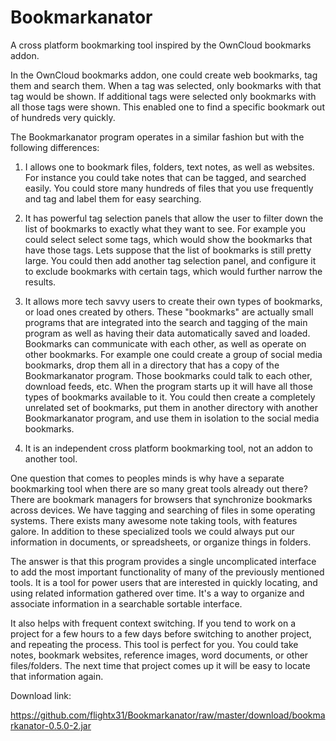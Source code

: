 # Bookmarkanator
A cross platform bookmarking tool inspired by the OwnCloud bookmarks addon. 

In the OwnCloud bookmarks addon, one could create web bookmarks, tag them and search them.
When a tag was selected, only bookmarks with that tag would be shown. If additional tags were
selected only bookmarks with all those tags were shown. This enabled one to find a specific
bookmark out of hundreds very quickly.

The Bookmarkanator program operates in a similar fashion but with the following differences:

1. I allows one to bookmark files, folders, text notes, as well as websites. For instance
you could take notes that can be tagged, and searched easily. You could store many hundreds 
of files that you use frequently and tag and label them for easy searching.

2. It has powerful tag selection panels that allow the user to filter down the list of bookmarks 
to exactly what they want to see. For example you could select select some tags, which would 
show the bookmarks that have those tags. Lets suppose that the list of bookmarks is still pretty large.
You could then add another tag selection panel, and configure it to exclude bookmarks with certain
tags, which would further narrow the results.

3. It allows more tech savvy users to create their own types of bookmarks, or load ones created by others.
These "bookmarks" are actually small programs that are integrated into the search and tagging of the main
program as well as having their data automatically saved and loaded. Bookmarks can communicate with 
each other, as well as operate on other bookmarks. For example one could create a group of social media 
bookmarks, drop them all in a directory that has a copy of the Bookmarkanator program. Those bookmarks 
could talk to each other, download feeds, etc. When the program starts up it will have all those types
of bookmarks available to it. You could then create a completely unrelated set of bookmarks, put them 
in another directory with another Bookmarkanator program, and use them in isolation to the social 
media bookmarks.

4. It is an independent cross platform bookmarking tool, not an addon to another tool.

One question that comes to peoples minds is why have a separate bookmarking tool when there 
are so many great tools already out there? There are bookmark managers for browsers that 
synchronize bookmarks across devices. We have tagging and searching of files in some
operating systems. There exists many awesome note taking tools, with features galore.
In addition to these specialized tools we could always put our information in documents,
or spreadsheets, or organize things in folders.

The answer is that this program provides a single uncomplicated interface to 
add the most important functionality of many of the previously mentioned tools.
It is a tool for power users that are interested in quickly locating, and using
related information gathered over time. It's a way to organize and associate 
information in a searchable sortable interface.

It also helps with frequent context switching. If you tend to work on a project for a few
hours to a few days before switching to another project, and repeating the process. This 
tool is perfect for you. You could take notes, bookmark websites, reference images, word 
documents, or other files/folders. The next time that project comes up it will be easy 
to locate that information again.

Download link:

https://github.com/flightx31/Bookmarkanator/raw/master/download/bookmarkanator-0.5.0-2.jar





